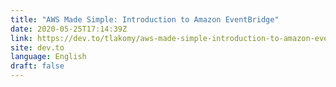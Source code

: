```yaml
---
title: "AWS Made Simple: Introduction to Amazon EventBridge"
date: 2020-05-25T17:14:39Z
link: https://dev.to/tlakomy/aws-made-simple-introduction-to-amazon-eventbridge-2j0b?utm_medium=RSS&utm_source=news.12bit.vn
site: dev.to
language: English
draft: false
---
```

